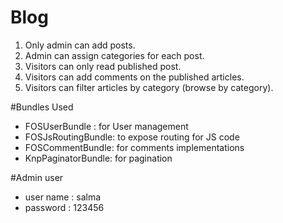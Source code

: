 # Blog

1. Only admin can add posts.
2. Admin can assign categories for each post.
3. Visitors can only read published post.
4. Visitors can add comments on the published articles.
5. Visitors can filter articles by category (browse by category).

#Bundles Used
- FOSUserBundle : for User management
- FOSJsRoutingBundle: to expose routing for JS code
- FOSCommentBundle: for comments implementations 
- KnpPaginatorBundle: for pagination

#Admin user
- user name : salma
- password  : 123456
  
